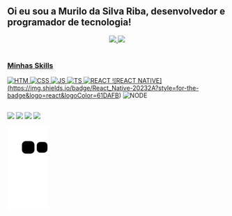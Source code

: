 ## Oi eu sou a Murilo da Silva Riba, desenvolvedor e programador de tecnologia!
<div align="center">
  <a href="https://github.com/murilodevsilva">
  <img height="180em" src="https://github-readme-stats.vercel.app/api?username=murilodevsilva&show_icons=true&theme=apprentice&include_all_commits=true&count_private=true"/>
  <img height="180em" src="https://github-readme-stats.vercel.app/api/top-langs/?username=murilodevsilva&layout=compact&langs_count=7&theme=apprentice"/>
</div>
<div style="display: inline_block"><br>

### Minhas Skills

   ![HTM](https://img.shields.io/badge/HTML-FF3F0D?style=for-the-badge&logo=html5&logoColor=white)
   ![CSS](https://img.shields.io/badge/CSS-0953FF?&style=for-the-badge&logo=css3&logoColor=white)
   ![JS](https://img.shields.io/badge/JavaScript-F7DF1E?style=for-the-badge&logo=javascript&logoColor=black)
   ![TS](https://img.shields.io/badge/TypeScript-007ACC?style=for-the-badge&logo=typescript&logoColor=white)
   ![REACT](https://img.shields.io/badge/React-20232A?style=for-the-badge&logo=react&logoColor=61DAFB)
   ![REACT NATIVE] (https://img.shields.io/badge/React_Native-20232A?style=for-the-badge&logo=react&logoColor=61DAFB)
   ![NODE](https://img.shields.io/badge/Node.js-43853D?style=for-the-badge&logo=node.js&logoColor=white)
 
</div>
  
  ##
 
 
<div> 
<a href="https://discord.gg/sguxfSVCZU" target="_blank"><img src="https://img.shields.io/badge/Discord-7289DA?style=for-the-badge&logo=discord&logoColor=white" target="_blank"></a> 
  <a href = "mailto:murilodev.silva@gmail.com"><img src="https://img.shields.io/badge/Gmail-D14836?style=for-the-badge&logo=gmail&logoColor=white" target="_blank"></a>
  <a href="https://www.linkedin.com/in/murilo-silva-5a873723b/" target="_blank"><img src="https://img.shields.io/badge/-LinkedIn-%230077B5?style=for-the-badge&logo=linkedin&logoColor=white" target="_blank"></a> 
  <a href="https://wa.me/5548984687329?text=Desenvolvedor%20Front-End" target="_blank"><img src="https://img.shields.io/badge/WhatsApp-25D366?style=for-the-badge&logo=whatsapp&logoColor=white" target="_blank"></a> 
 
  ![Snake animation](https://github.com/murilodevsilva/murilodevsilva/blob/output/github-contribution-grid-snake.svg)
 
</div>
